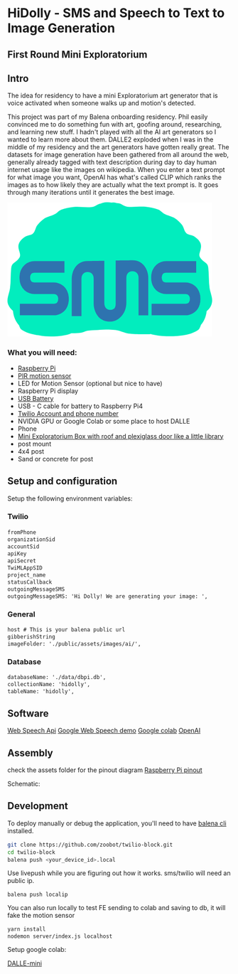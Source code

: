 # HiDolly - SMS and Speech to Text to Image Generation

## First Round Mini Exploratorium

## Intro

The idea for residency to have a mini Exploratorium art generator that is voice activated when someone walks up and motion's detected.

This project was part of my Balena onboarding residency. Phil easily convinced me to do something fun with art, goofing around, researching, and learning new stuff. I hadn't played with all the AI art generators so I wanted to learn more about them. DALLE2 exploded when I was in the middle of my residency and the art generators have gotten really great.
The datasets for image generation have been gathered from all around the web, generally already tagged with text description during day to day human internet usage like the images on wikipedia. When you enter a text prompt for what image you want, OpenAI has what's called CLIP which ranks the images as to how likely they are actually what the text prompt is. It goes through many iterations until it generates the best image.

![HiDolly](logo.png)

### What you will need:
- [Raspberry Pi](https://www.aliexpress.com/item/4000130040254.html?key=a7e37b5f6ff1de9cb410158b1013e54a&prodOvrd=RAC&opt=false&aff_fcid=4d2d920f11ef4078804fb898b3aa854b-1638805157605-08626-_9xk30H&tt=CPS_NORMAL&aff_fsk=_9xk30H&aff_platform=shareComponent-detail&sk=_9xk30H&aff_trace_key=4d2d920f11ef4078804fb898b3aa854b-1638805157605-08626-_9xk30H&terminal_id=5408ef9d287140f483e79c70c12dadf0)
- [PIR motion sensor](https://learn.adafruit.com/pir-passive-infrared-proximity-motion-sensor/)
- LED for Motion Sensor (optional but nice to have)
- Raspberry Pi display
- [USB Battery](https://www.amazon.com/gp/product/B0744HYN4M/ref=ppx_yo_dt_b_search_asin_title?ie=UTF8&th=1)
- USB - C cable for battery to Raspberry Pi4
- [Twilio Account and phone number](https://www.twilio.com/try-twilio)
- NVIDIA GPU or Google Colab or some place to host DALLE
- Phone
- [Mini Exploratorium Box with roof and plexiglass door like a little library](https://www.etsy.com/listing/801828498/little-free-library-unfinished-mini?ga_order=most_relevant&ga_search_type=all&ga_view_type=gallery&ga_search_query=mini+library&ref=sr_gallery-1-3&frs=1&bes=1&sts=1&organic_search_click=1)
- post mount
- 4x4 post
- Sand or concrete for post

## Setup and configuration

Setup the following environment variables:

### Twilio
```
fromPhone
organizationSid
accountSid
apiKey
apiSecret
TwiMLAppSID
project_name
statusCallback
outgoingMessageSMS
outgoingMessageSMS: 'Hi Dolly! We are generating your image: ',
```

### General
```
host # This is your balena public url
gibberishString
imageFolder: './public/assets/images/ai/',
```

### Database
``` 
databaseName: './data/dbpi.db',
collectionName: 'hidolly',
tableName: 'hidolly',
```


## Software

[Web Speech Api](https://wicg.github.io/speech-api/)
[Google Web Speech demo](https://www.google.com/chrome/demos/speech.html)
[Google colab](https://colab.research.google.com/notebooks/welcome.ipynb)
[OpenAI](https://openai.com/blog/dall-e/)

## Assembly

check the assets folder for the pinout diagram
[Raspberry Pi pinout](https://pinout.xyz/pinout/raspberrypi_3b_pinout.svg)

Schematic:


## Development

To deploy manually or debug the application, you'll need to have [balena cli](https://www.balena.io/docs/reference/balena-cli/) installed.

```bash
git clone https://github.com/zoobot/twilio-block.git
cd twilio-block
balena push <your_device_id>.local
```

Use livepush while you are figuring out how it works. sms/twilio will need an public ip.

```
balena push localip
```

You can also run locally to test FE sending to colab and saving to db, it will fake the motion sensor
``` 
yarn install
nodemon server/index.js localhost
```

Setup google colab:

[DALLE-mini](https://colab.research.google.com/drive/1JXL17AycxEkLHQz0vUzfScidVURfeyhD)